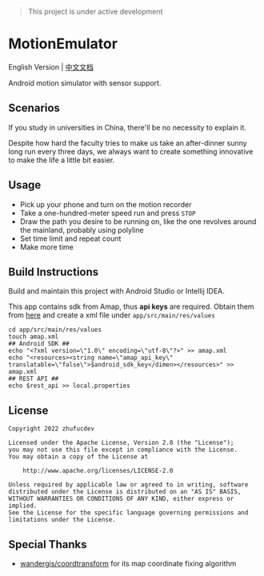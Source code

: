> This project is under active development

# MotionEmulator

English Version | [中文文档](https://github.com/Xposed-Modules-Repo/com.zhufucdev.motion_emulator/blob/main/README_zh.md)

Android motion simulator with sensor support.

## Scenarios

If you study in universities in China, there'll be
no necessity to explain it.

Despite how hard the faculty tries to make us take an
after-dinner sunny long run every three days,
we always want to create something innovative to make the life a little
bit easier.

## Usage

* Pick up your phone and turn on the motion recorder
* Take a one-hundred-meter speed run and press `STOP`
* Draw the path you desire to be running on, like the one
  revolves around the mainland, probably using polyline
* Set time limit and repeat count
* Make more time

## Build Instructions

Build and maintain this project with Android Studio
or Intellij IDEA.

This app contains sdk from Amap, thus **api keys** are
required.
Obtain them from [here](https://console.amap.com/dev/key/app)
and create a xml file under `app/src/main/res/values`
```shell
cd app/src/main/res/values
touch amap.xml
## Android SDK ##
echo "<?xml version=\"1.0\" encoding=\"utf-8\"?>" >> amap.xml
echo "<resources><string name=\"amap_api_key\" translatable=\"false\">$android_sdk_key</dimen></resources>" >> amap.xml
## REST API ##
echo $rest_api >> local.properties
```

## License

```
Copyright 2022 zhufucdev

Licensed under the Apache License, Version 2.0 (the "License");
you may not use this file except in compliance with the License.
You may obtain a copy of the License at

    http://www.apache.org/licenses/LICENSE-2.0

Unless required by applicable law or agreed to in writing, software
distributed under the License is distributed on an "AS IS" BASIS,
WITHOUT WARRANTIES OR CONDITIONS OF ANY KIND, either express or implied.
See the License for the specific language governing permissions and
limitations under the License.
```

## Special Thanks

- [wandergis/coordtransform](https://github.com/wandergis/coordtransform) for its map coordinate fixing algorithm
